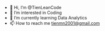 - 👋 Hi, I’m @TienLeanCode
- 👀 I’m interested in Coding
- 🌱 I’m currently learning Data Analytics
- 📫 How to reach me tienmn2001@gmail.com

<!---
TienLeanCode/TienLeanCode is a ✨ special ✨ repository because its `README.md` (this file) appears on your GitHub profile.
You can click the Preview link to take a look at your changes.
--->
